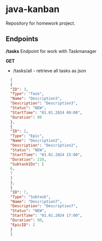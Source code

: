 # java-kanban
Repository for homework project.
## Endpoints

**/tasks** 
Endpoint for work with Taskmanager

**GET**
- /tasks/all - retrieve all tasks as json

<example>
  <title>Example</title>

```json
  [
  {
  "ID": 3,
  "Type": "Task",
  "Name": "Description3",
  "Description": "Description3",
  "Status": "NEW",
  "StartTime": "01.01.2024 09:00",
  "Duration": 90
  },
  {
  "ID": 2,
  "Type": "Epic",
  "Name": "Description2",
  "Description": "Description2",
  "Status": "NEW",
  "StartTime": "01.01.2024 15:00",
  "Duration": 210,
  "SubtaskIDs": [
  6,
  7
  ]
  },
  {
  "ID": 7,
  "Type": "Subtask",
  "Name": "Description7",
  "Description": "Description7",
  "Status": "NEW",
  "StartTime": "01.01.2024 17:00",
  "Duration": 90,
  "EpicID": 2
  }
  ]
```

</example>
